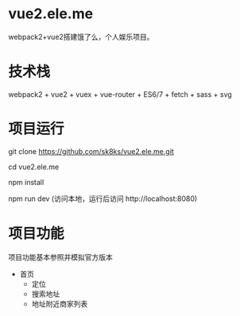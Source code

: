 # vue2.ele.me
webpack2+vue2搭建饿了么，个人娱乐项目。
# 技术栈
webpack2 + vue2 + vuex + vue-router + ES6/7 + fetch + sass + svg
# 项目运行
git clone https://github.com/sk8ks/vue2.ele.me.git

cd vue2.ele.me

npm install

npm run dev (访问本地，运行后访问 http://localhost:8080)
# 项目功能
项目功能基本参照并模拟官方版本
* 首页
  + 定位
  + 搜索地址
  + 地址附近商家列表
